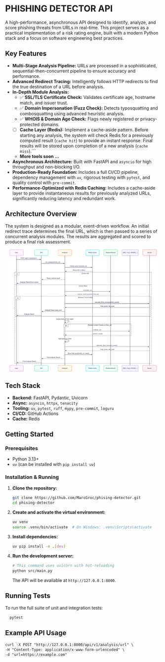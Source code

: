 # PHISHING DETECTOR API

A high-performance, asynchronous API designed to identify, analyze, and score phishing threats from URLs in real-time. This project serves as a practical implementation of a risk rating engine, built with a modern Python stack and a focus on software engineering best practices.

## Key Features

- **Multi-Stage Analysis Pipeline:** URLs are processed in a sophisticated, sequential-then-concurrent pipeline to ensure accuracy and performance.
- **Advanced Redirect Tracing:** Intelligently follows HTTP redirects to find the true destination of a URL before analysis.
- **In-Depth Module Analysis:**
    - ✅ **SSL/TLS Certificate Check:** Validates certificate age, hostname match, and issuer trust.
    - ✅ **Domain Impersonation (Fuzz Check):** Detects typosquatting and combosquatting using advanced heuristic analysis.
    - ✅ **WHOIS & Domain Age Check:** Flags newly registered or privacy-protected domains.
    - [ ] **Cache Layer (Redis):** Implement a cache-aside pattern. Before starting any analysis, the system will check Redis for a previously computed result (`cache hit`) to provide an instant response. Final results will be stored upon completion of a new analysis (`cache miss`).```
    -  **More tools soon ...**
- **Asynchronous Architecture:** Built with FastAPI and `asyncio` for high throughput and non-blocking I/O.
- **Production-Ready Foundation:** Includes a full CI/CD pipeline, dependency management with `uv`, rigorous testing with `pytest`, and quality control with `pre-commit`.
- **Performance-Optimized with Redis Caching:** Includes a cache-aside layer to provide instantaneous results for previously analyzed URLs, significantly reducing latency and redundant work.
## Architecture Overview

The system is designed as a modular, event-driven workflow. An initial redirect trace determines the final URL, which is then passed to a series of concurrent analysis modules. The results are aggregated and scored to produce a final risk assessment.

![Architecture Diagram](docs/architecture_v1.png) 

## Tech Stack

- **Backend:** FastAPI, Pydantic, Uvicorn
- **Async:** `asyncio`, `httpx`, `tenacity`
- **Tooling:** `uv`, `pytest`, `ruff`, `mypy`, `pre-commit`, `loguru`
- **CI/CD:** GitHub Actions
- **Cache:** Redis

## Getting Started

### Prerequisites
- Python 3.13+
- `uv` (can be installed with `pip install uv`)

### Installation & Running
1.  **Clone the repository:**
    ```bash
    git clone https://github.com/MarcGroc/phising-detector.git
    cd phising-detector
    ```
2.  **Create and activate the virtual environment:**
    ```bash
    uv venv
    source .venv/bin/activate  # On Windows: .venv\Scripts\activate
    ```
3.  **Install dependencies:**
    ```bash
    uv pip install -e .[dev]
    ```
4.  **Run the development server:**
    ```bash
    # This command uses uvicorn with hot-reloading
    python src/main.py 
    ```
    The API will be available at `http://127.0.0.1:8000`.

## Running Tests
To run the full suite of unit and integration tests:
```bash
  pytest
```

## Example API Usage
```
curl -X POST "http://127.0.0.1:8000/api/v1/analysis/url" \
-H "Content-Type: application/x-www-form-urlencoded" \
-d "url=https://example.com"
```